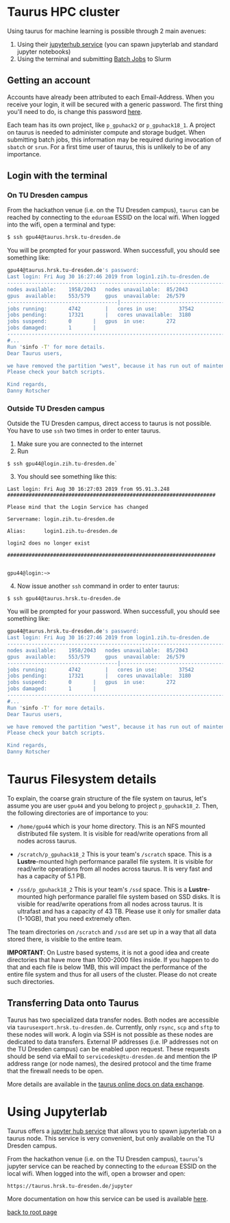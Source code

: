 # Taurus HPC cluster

Using taurus for machine learning is possible through 2 main avenues:

1. Using their [jupyterhub service](https://doc.zih.tu-dresden.de/hpc-wiki/bin/view/Compendium/JupyterHub) (you can spawn jupyterlab and standard jupyter notebooks)
2. Using the terminal and submitting [Batch Jobs](https://doc.zih.tu-dresden.de/hpc-wiki/bin/view/Compendium/Slurm) to Slurm

## Getting an account

Accounts have already been attributed to each Email-Address. When you receive your login, it will be secured with a generic password. The first thing you'll need to do, is change this password [here](https://selfservice.zih.tu-dresden.de/l/index.php/pswd).

Each team has its own project, like `p_gpuhack2` or `p_gpuhack18_1`. A project on taurus is needed to administer compute and storage budget. When submitting batch jobs, this information may be required during invocation of `sbatch` or `srun`. For a first time user of taurus, this is unlikely to be of any importance.

## Login with the terminal

### On TU Dresden campus 

From the hackathon venue (i.e. on the TU Dresden campus), `taurus` can be reached by connecting to the `eduroam` ESSID on the local wifi. When logged into the wifi, open a terminal and type:

``` bash
$ ssh gpu44@taurus.hrsk.tu-dresden.de
```
You will be prompted for your password. When successfull, you should see something like:

``` bash
gpu44@taurus.hrsk.tu-dresden.de's password: 
Last login: Fri Aug 30 16:27:46 2019 from login1.zih.tu-dresden.de
--------------------------------------------------------------------------------
nodes available:	1958/2043	nodes unavailable:	85/2043
gpus  available:	553/579		gpus  unavailable:	26/579
------------------------------------|-------------------------------------------
jobs running:   	4742	    |	cores in use:		37542
jobs pending:   	17321	    |	cores unavailable:	3180
jobs suspend:   	0	    |	gpus  in use:		272
jobs damaged:   	1	    |	
--------------------------------------------------------------------------------
#...
Run 'sinfo -T' for more details.
Dear Taurus users,

we have removed the partition "west", because it has run out of maintenance.
Please check your batch scripts.

Kind regards,
Danny Rotscher
```

### Outside TU Dresden campus 

Outside the TU Dresden campus, direct access to taurus is not possible. You have to use `ssh` two times in order to enter taurus.

1. Make sure you are connected to the internet
2. Run  
``` shell
$ ssh gpu44@login.zih.tu-dresden.de`
```

3. You should see something like this:  
``` shell
Last login: Fri Aug 30 16:27:03 2019 from 95.91.3.248
####################################################################

Please mind that the Login Service has changed

Servername: login.zih.tu-dresden.de  

Alias:      login1.zih.tu-dresden.de 

login2 does no longer exist

####################################################################


gpu44@login:~>
```
4. Now issue another `ssh` command in order to enter taurus:  
``` shell
$ ssh gpu44@taurus.hrsk.tu-dresden.de
```
You will be prompted for your password. When successfull, you should see something like:

``` bash
gpu44@taurus.hrsk.tu-dresden.de's password: 
Last login: Fri Aug 30 16:27:46 2019 from login1.zih.tu-dresden.de
--------------------------------------------------------------------------------
nodes available:	1958/2043	nodes unavailable:	85/2043
gpus  available:	553/579		gpus  unavailable:	26/579
------------------------------------|-------------------------------------------
jobs running:   	4742	    |	cores in use:		37542
jobs pending:   	17321	    |	cores unavailable:	3180
jobs suspend:   	0	    |	gpus  in use:		272
jobs damaged:   	1	    |	
--------------------------------------------------------------------------------
#...
Run 'sinfo -T' for more details.
Dear Taurus users,

we have removed the partition "west", because it has run out of maintenance.
Please check your batch scripts.

Kind regards,
Danny Rotscher
```

# Taurus Filesystem details

To explain, the coarse grain structure of the file system on taurus, let's assume you are user `gpu44` and you belong to project `p_gpuhack18_2`. Then, the following directories are of importance to you:

- `/home/gpu44` which is your home directory. This is an NFS mounted distributed file system. It is visible for read/write operations from all nodes across taurus.

- `/scratch/p_gpuhack18_2` This is your team's `/scratch` space. This is a **Lustre**-mounted high performance parallel file system. It is visible for read/write operations from all nodes across taurus. It is very fast and has a capacity of 5.1 PB.

- `/ssd/p_gpuhack18_2` This is your team's `/ssd` space. This is a **Lustre**-mounted high performance parallel file system based on SSD disks. It is visible for read/write operations from all nodes across taurus. It is ultrafast and has a capacity of 43 TB. Please use it only for smaller data (1-10GB), that you need extremely often.

The team directories on `/scratch` and `/ssd` are set up in a way that all data stored there, is visible to the entire team. 

**IMPORTANT**: On Lustre based systems, it is not a good idea and create directories that have more than 1000-2000 files inside. If you happen to do that and each file is below 1MB, this will impact the performance of the entire file system and thus for all users of the cluster. Please do not create such directories.


## Transferring Data onto Taurus

Taurus has two specialized data transfer nodes. Both nodes are accessible via `taurusexport.hrsk.tu-dresden.de`. Currently, only `rsync`, `scp` and `sftp` to these nodes will work. A login via SSH is not possible as these nodes are dedicated to data transfers. 
External IP addresses (i.e. IP addresses not on the TU Dresden campus) can be enabled upon request. These requests should be send via eMail to `servicedesk@tu-dresden.de` and mention the IP address range (or node names), the desired protocol and the time frame that the firewall needs to be open. 

More details are available in the [taurus online docs on data exchange](https://doc.zih.tu-dresden.de/hpc-wiki/bin/view/Compendium/SystemTaurus#Transferring_Data_from_47to_Taurus).

# Using Jupyterlab

Taurus offers a [jupyter hub service](https://taurus.hrsk.tu-dresden.de/jupyter) that allows you to spawn jupyterlab on a taurus node. This service is very convenient, but only available on the TU Dresden campus. 

From the hackathon venue (i.e. on the TU Dresden campus), `taurus`'s jupyter service can be reached by connecting to the `eduroam` ESSID on the local wifi. When logged into the wifi, open a browser and open:

``` shell
https://taurus.hrsk.tu-dresden.de/jupyter
```

More documentation on how this service can be used is available [here](https://doc.zih.tu-dresden.de/hpc-wiki/bin/view/Compendium/JupyterHub).

[back to root page](../../README.md)
